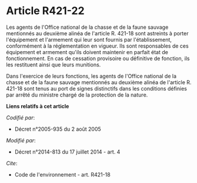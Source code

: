# Article R421-22

Les agents de l'Office national de la chasse et de la faune sauvage mentionnés au deuxième alinéa de l'article R. 421-18 sont
astreints à porter l'équipement et l'armement qui leur sont fournis par l'établissement, conformément à la réglementation en
vigueur. Ils sont responsables de ces équipement et armement qu'ils doivent maintenir en parfait état de fonctionnement. En
cas de cessation provisoire ou définitive de fonction, ils les restituent ainsi que leurs munitions. 

Dans l'exercice de leurs fonctions, les agents de l'Office national de la chasse et de la faune sauvage mentionnés au
deuxième alinéa de l'article R. 421-18 sont tenus au port de signes distinctifs dans les conditions définies par arrêté du
ministre chargé de la protection de la nature.

**Liens relatifs à cet article**

_Codifié par_:

  - Décret n°2005-935 du 2 août 2005

_Modifié par_:

  - Décret n°2014-813 du 17 juillet 2014 - art. 4

_Cite_:

  - Code de l'environnement - art. R421-18
